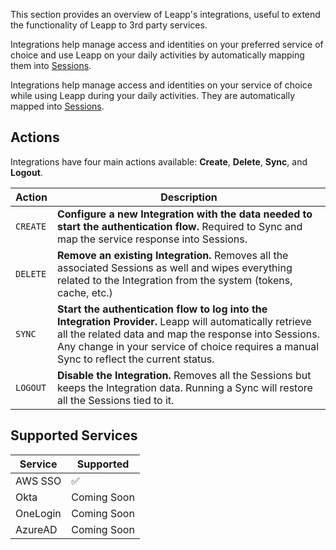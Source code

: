 This section provides an overview of Leapp's integrations, useful to extend the functionality of Leapp to 3rd party services.

Integrations help manage access and identities on your preferred service of choice and use Leapp on your daily activities by automatically mapping them into [Sessions](/0.9.0/sessions).

Integrations help manage access and identities on your service of choice while using Leapp during your daily activities. They are automatically mapped into [Sessions](/0.9.0/sessions).

## Actions

Integrations have four main actions available: **Create**, **Delete**, **Sync**, and **Logout**.

| Action    | Description |
| --------- | ----------- |
| `CREATE`  | **Configure a new Integration with the data needed to start the authentication flow.** Required to Sync and map the service response into Sessions. |
| `DELETE`  | **Remove an existing Integration.** Removes all the associated Sessions as well and wipes everything related to the Integration from the system (tokens, cache, etc.) |
| `SYNC`    | **Start the authentication flow to log into the Integration Provider.** Leapp will automatically retrieve all the related data and map the response into Sessions. Any change in your service of choice requires a manual Sync to reflect the current status. |
| `LOGOUT`  | **Disable the Integration.** Removes all the Sessions but keeps the Integration data. Running a Sync will restore all the Sessions tied to it. |

## Supported Services

| Service     | Supported |
| ----------- | --------- |
| AWS SSO     | :white_check_mark: |
| Okta        | Coming Soon |
| OneLogin    | Coming Soon |
| AzureAD     | Coming Soon |
